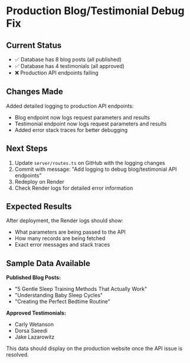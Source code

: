# Production Blog/Testimonial Debug Fix

## Current Status
- ✅ Database has 8 blog posts (all published)
- ✅ Database has 4 testimonials (all approved)
- ❌ Production API endpoints failing

## Changes Made
Added detailed logging to production API endpoints:
- Blog endpoint now logs request parameters and results
- Testimonial endpoint now logs request parameters and results
- Added error stack traces for better debugging

## Next Steps
1. Update `server/routes.ts` on GitHub with the logging changes
2. Commit with message: "Add logging to debug blog/testimonial API endpoints"
3. Redeploy on Render
4. Check Render logs for detailed error information

## Expected Results
After deployment, the Render logs should show:
- What parameters are being passed to the API
- How many records are being fetched
- Exact error messages and stack traces

## Sample Data Available
**Published Blog Posts:**
- "5 Gentle Sleep Training Methods That Actually Work"
- "Understanding Baby Sleep Cycles"
- "Creating the Perfect Bedtime Routine"

**Approved Testimonials:**
- Carly Wetanson
- Dorsa Saeedi
- Jake Lazarowitz

This data should display on the production website once the API issue is resolved.